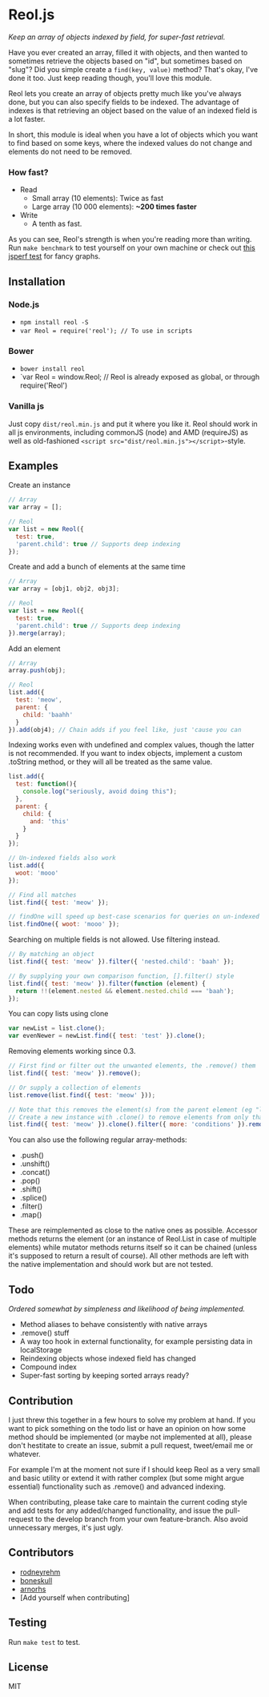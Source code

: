 # Reol.js

_Keep an array of objects indexed by field, for super-fast retrieval._

Have you ever created an array, filled it with objects, and then wanted to sometimes 
retrieve the objects based on "id", but sometimes based on "slug"? Did you simple 
create a `find(key, value)` method? That's okay, I've done it too. Just keep reading 
though, you'll love this module.

Reol lets you create an array of objects pretty much like you've always done, but 
you can also specify fields to be indexed. The advantage of indexes is that 
retrieving an object based on the value of an indexed field is a lot faster.

In short, this module is ideal when you have a lot of objects which you want to 
find based on some keys, where the indexed values do not change and elements do 
not need to be removed.


### How fast?

* Read
    * Small array (10 elements): Twice as fast
    * Large array (10 000 elements): **~200 times faster**
* Write
    * A tenth as fast.

As you can see, Reol's strength is when you're reading more than writing.
Run `make benchmark` to test yourself on your own machine or check out
[this jsperf test](http://jsperf.com/reol-js-vs-naive-search/10) for fancy graphs.


## Installation

### Node.js

* `npm install reol -S`
* `var Reol = require('reol'); // To use in scripts`

### Bower

* `bower install reol`
* `var Reol = window.Reol; // Reol is already exposed as global, or through require('Reol')

### Vanilla js

Just copy `dist/reol.min.js` and put it where you like it. Reol should work in 
all js environments, including commonJS (node) and AMD (requireJS) as well as 
old-fashioned `<script src="dist/reol.min.js"></script>`-style.


## Examples

Create an instance

```javascript
// Array
var array = [];

// Reol
var list = new Reol({
  test: true,
  'parent.child': true // Supports deep indexing
});
```

Create and add a bunch of elements at the same time

```javascript
// Array
var array = [obj1, obj2, obj3];

// Reol
var list = new Reol({
  test: true,
  'parent.child': true // Supports deep indexing
}).merge(array);
```

Add an element

```javascript
// Array
array.push(obj);

// Reol
list.add({
  test: 'meow',
  parent: {
    child: 'baahh'
  }
}).add(obj4); // Chain adds if you feel like, just 'cause you can
```

Indexing works even with undefined and complex values, though the latter is not
recommended. If you want to index objects, implement a custom .toString method,
or they will all be treated as the same value.

```javascript
list.add({
  test: function(){
    console.log("seriously, avoid doing this");
  },
  parent: {
    child: {
      and: 'this'
    }
  }
});

// Un-indexed fields also work
list.add({
  woot: 'mooo'
});

// Find all matches
list.find({ test: 'meow' });

// findOne will speed up best-case scenarios for queries on un-indexed fields
list.findOne({ woot: 'mooo' });
```

Searching on multiple fields is not allowed. Use filtering instead.

```javascript
// By matching an object
list.find({ test: 'meow' }).filter({ 'nested.child': 'baah' });

// By supplying your own comparison function, [].filter() style
list.find({ test: 'meow' }).filter(function (element) {
  return !!(element.nested && element.nested.child === 'baah');
});
```

You can copy lists using clone

```javascript
var newList = list.clone();
var evenNewer = newList.find({ test: 'test' }).clone();
```

Removing elements working since 0.3.

```javascript
// First find or filter out the unwanted elements, the .remove() them
list.find({ test: 'meow' }).remove();

// Or supply a collection of elements
list.remove(list.find({ test: 'meow' }));

// Note that this removes the element(s) from the parent element (eg "list")
// Create a new instance with .clone() to remove elements from only that set
list.find({ test: 'meow' }).clone().filter({ more: 'conditions' }).remove();
```

You can also use the following regular array-methods:

* .push()
* .unshift()
* .concat()
* .pop()
* .shift()
* .splice()
* .filter()
* .map()

These are reimplemented as close to the native ones as possible. Accessor
methods returns the element (or an instance of Reol.List in case of multiple 
elements) while mutator methods returns itself so it can be chained (unless it's
supposed to return a result of course). All other methods are left with the 
native implementation and should work but are not tested.


## Todo

_Ordered somewhat by simpleness and likelihood of being implemented._

* Method aliases to behave consistently with native arrays
* .remove() stuff
* A way too hook in external functionality, for example persisting data in localStorage
* Reindexing objects whose indexed field has changed
* Compound index
* Super-fast sorting by keeping sorted arrays ready?


## Contribution

I just threw this together in a few hours to solve my problem at hand. If you
want to pick something on the todo list or have an opinion on how some method
should be implemented (or maybe not implemented at all), please don't hestitate
to create an issue, submit a pull request, tweet/email me or whatever.

For example I'm at the moment not sure if I should keep Reol as a very small
and basic utility or extend it with rather complex (but some might argue essential)
functionality such as .remove() and advanced indexing.

When contributing, please take care to maintain the current coding style and add
tests for any added/changed functionality, and issue the pull-request to the
develop branch from your own feature-branch. Also avoid unnecessary merges,
it's just ugly.


## Contributors

* [rodneyrehm](https://github.com/rodneyrehm)
* [boneskull](https://github.com/boneskull)
* [arnorhs](https://github.com/arnorhs)
* [Add yourself when contributing]


## Testing

Run `make test` to test.


## License

MIT
